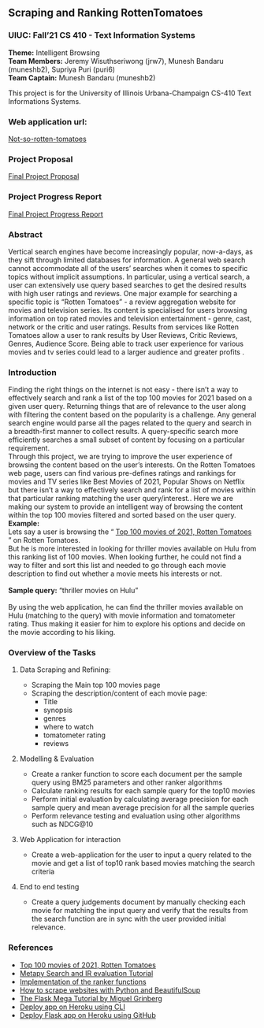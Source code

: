 ## Scraping and Ranking RottenTomatoes
### UIUC: Fall’21 CS 410 - Text Information Systems

<b>Theme:</b>  Intelligent Browsing<br/>
<b>Team Members:</b> Jeremy Wisuthseriwong (jrw7), Munesh Bandaru (muneshb2), Supriya Puri (puri6) <br/>
<b>Team Captain:</b> Munesh Bandaru (muneshb2) <br/>

This project is for the University of Illinois Urbana-Champaign CS-410 Text Informations Systems.

### Web application url: 
[Not-so-rotten-tomatoes](https://not-so-rotten-tomatoes.herokuapp.com/ )

### Project Proposal
[Final Project Proposal](https://github.com/muneshb/CourseProject/blob/main/Project%20Proposal.pdf)

### Project Progress Report
[Final Project Progress Report](https://github.com/muneshb/CourseProject/blob/main/Progress%20Report.pdf)

### Abstract
Vertical search engines have become increasingly popular, now-a-days, as they sift through limited databases for information. A general web search cannot accommodate all of the users’ searches when it comes to specific topics without implicit assumptions. In particular, using a vertical search, a user can extensively use query based searches to get the desired results with high user ratings and reviews. One major example for searching a specific topic is “Rotten Tomatoes” - a review aggregation website for movies and television series. Its content is specialised for users browsing information on top rated movies and television entertainment -  genre, cast, network or the critic and user ratings. Results from services like Rotten Tomatoes allow a user to rank results by User Reviews, Critic Reviews, Genres, Audience Score. Being able to track user experience for various movies and tv series could lead to a larger audience and greater profits . 

### Introduction
Finding the right things on the internet is not easy - there isn’t a way to effectively search and rank a list of the top 100 movies for 2021 based on a given user query. Returning things that are of relevance to the user along with filtering the content based on the popularity is a challenge. Any general search engine would parse all the pages related to the query and search in a breadth-first manner to collect results. A query-specific search more efficiently searches a small subset of content by focusing on a particular requirement. <br/>
Through this project, we are trying to improve the user experience of browsing the content based on the user’s interests.  On the Rotten Tomatoes web page, users can find various pre-defines ratings and rankings for movies and TV series like Best Movies of 2021, Popular Shows on Netflix but there isn’t a way to effectively search and rank for a list of movies within that particular ranking matching the user query/interest.. Here we are making our system to provide an intelligent way of browsing the content within the top 100 movies filtered and sorted based on the user query.<br/>
<b>Example:</b><br/>
Lets say a user is browsing the “ [Top 100 movies of 2021, Rotten Tomatoes](https://www.rottentomatoes.com/top/bestofrt/?year=2021) ” on Rotten Tomatoes. <br/>
But he is more interested in looking for thriller movies available on Hulu from this ranking list of 100 movies. When looking further, he could not find a way to filter and sort this list and needed to go through each movie description to find out whether a movie meets his interests or not. <br/>
<br/>
<b>Sample query:</b> “thriller movies on Hulu”<br/>
<br/>
By using the web application, he can find the thriller movies available on Hulu (matching to the query) with movie information and tomatometer rating. Thus making it easier for him to explore his options and decide on the movie according to his liking.  

### Overview of the Tasks
1. Data Scraping and Refining:
   * Scraping the Main top 100 movies page
   * Scraping the description/content of each movie page: 
     - Title
     - synopsis
     - genres
     - where to watch 
     - tomatometer rating
     - reviews
2. Modelling & Evaluation
   * Create a ranker function to score each document per the sample query using BM25 parameters and other ranker algorithms 
   * Calculate ranking results for each sample query for the top10 movies
   * Perform initial evaluation by calculating average precision for each sample query and mean average precision for all the sample queries
   * Perform relevance testing and evaluation using other algorithms such as NDCG@10
   

4. Web Application for interaction
   * Create a web-application for the user to input a query related to the movie and get a list of top10 rank based movies matching the search criteria
   
5. End to end testing
   * Create a query judgements document by manually checking each movie for matching the input query and verify that the results from the search function are in sync with the user provided initial relevance. 
   

### References

* [Top 100 movies of 2021, Rotten Tomatoes](https://www.rottentomatoes.com/top/bestofrt/?year=2021)
* [Metapy Search and IR evaluation Tutorial](https://github.com/meta-toolkit/metapy/blob/master/tutorials/2-search-and-ir-eval.ipynb) 
* [Implementation of the ranker functions](https://github.com/meta-toolkit/meta/tree/master/include/meta/index/ranker)  
* [How to scrape websites with Python and BeautifulSoup](https://www.freecodecamp.org/news/how-to-scrape-websites-with-python-and-beautifulsoup-5946935d93fe)
* [The Flask Mega Tutorial by Miguel Grinberg](https://blog.miguelgrinberg.com/post/the-flask-mega-tutorial-part-i-hello-world)  
* [Deploy app on Heroku using CLI](https://devcenter.heroku.com/articles/git)
* [Deploy Flask app on Heroku using GitHub](https://dev.to/lordofdexterity/deploying-flask-app-on-heroku-using-github-50nh)





